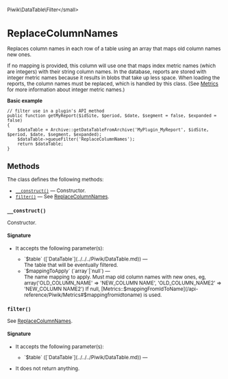 <small>Piwik\DataTable\Filter\</small>

ReplaceColumnNames
==================

Replaces column names in each row of a table using an array that maps old column names new ones.

If no mapping is provided, this column will use one that maps index metric names
(which are integers) with their string column names. In the database, reports are
stored with integer metric names because it results in blobs that take up less space.
When loading the reports, the column names must be replaced, which is handled by this
class. (See [Metrics](/api-reference/Piwik/Metrics) for more information about integer metric names.)

**Basic example**

    // filter use in a plugin's API method
    public function getMyReport($idSite, $period, $date, $segment = false, $expanded = false)
    {
        $dataTable = Archive::getDataTableFromArchive('MyPlugin_MyReport', $idSite, $period, $date, $segment, $expanded);
        $dataTable->queueFilter('ReplaceColumnNames');
        return $dataTable;
    }

Methods
-------

The class defines the following methods:

- [`__construct()`](#__construct) &mdash; Constructor.
- [`filter()`](#filter) &mdash; See [ReplaceColumnNames](/api-reference/Piwik/DataTable/Filter/ReplaceColumnNames).

<a name="__construct" id="__construct"></a>
<a name="__construct" id="__construct"></a>
### `__construct()`

Constructor.

#### Signature

-  It accepts the following parameter(s):

   <ul>
   <li>
      <div markdown="1" class="parameter">
      `$table` ([`DataTable`](../../../Piwik/DataTable.md)) &mdash;

      <div markdown="1" class="param-desc"> The table that will be eventually filtered.</div>

      <div style="clear:both;"/>

      </div>
   </li>
   <li>
      <div markdown="1" class="parameter">
      `$mappingToApply` (`array`|`null`) &mdash;

      <div markdown="1" class="param-desc"> The name mapping to apply. Must map old column names with new ones, eg, array('OLD_COLUMN_NAME' => 'NEW_COLUMN NAME', 'OLD_COLUMN_NAME2' => 'NEW_COLUMN NAME2') If null, [Metrics::$mappingFromIdToName](/api-reference/Piwik/Metrics#$mappingfromidtoname) is used.</div>

      <div style="clear:both;"/>

      </div>
   </li>
   </ul>

<a name="filter" id="filter"></a>
<a name="filter" id="filter"></a>
### `filter()`

See [ReplaceColumnNames](/api-reference/Piwik/DataTable/Filter/ReplaceColumnNames).

#### Signature

-  It accepts the following parameter(s):

   <ul>
   <li>
      <div markdown="1" class="parameter">
      `$table` ([`DataTable`](../../../Piwik/DataTable.md)) &mdash;

      <div markdown="1" class="param-desc"></div>

      <div style="clear:both;"/>

      </div>
   </li>
   </ul>
- It does not return anything.

